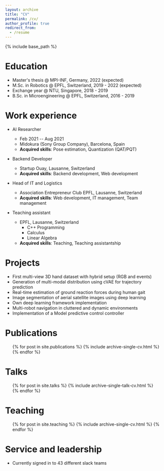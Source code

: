 ```yaml
---
layout: archive
title: "CV"
permalink: /cv/
author_profile: true
redirect_from:
  - /resume
---
```


{% include base_path %}

Education
======
* Master's thesis @ MPI-INF, Germany, 2022 (expected)
* M.Sc. in Robotics @ EPFL, Switzerland, 2019 - 2022 (expected)
* Exchange year @ NTU, Singapore, 2018 - 2019
* B.Sc. in Microengineering @ EPFL, Switzerland, 2016 - 2019 

Work experience
======
* AI Researcher
  * Feb 2021 -- Aug 2021
  * Midokura (Sony Group Company), Barcelona, Spain
  * __Acquired skills__: Pose estimation, Quantization (QAT/PQT)

* Backend Developer
  * Startup Ouay, Lausanne, Switzerland 
  * __Acquired skills__: Backend development, Web development

* Head of IT and Logistics
  * Association Entrepreneur Club EPFL, Lausanne, Switzerland
  * __Acquired skills__: Web development, IT management, Team management

* Teaching assistant
  * EPFL, Lausanne, Switzerland
    * C++ Programming
    * Calculus
    * Linear Algebra
  * __Acquired skills__: Teaching, Teaching assistantship



Projects
======
* First multi-view 3D hand dataset with hybrid setup (RGB and events)
* Generation of multi-modal distribution using cVAE for trajectory prediction
* Real-time estimation of ground reaction forces during human gait
* Image segmentation of aerial satellite images using deep learning
* Own deep learning framework implementation
* Multi-robot navigation in cluttered and dynamic environments
* Implementation of a Model predictive control controller


Publications
======
  <ul>{% for post in site.publications %}
    {% include archive-single-cv.html %}
  {% endfor %}</ul>
  
Talks
======
  <ul>{% for post in site.talks %}
    {% include archive-single-talk-cv.html %}
  {% endfor %}</ul>

Teaching
======
  <ul>{% for post in site.teaching %}
    {% include archive-single-cv.html %}
  {% endfor %}</ul>
  
Service and leadership
======
* Currently signed in to 43 different slack teams
